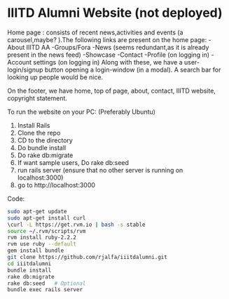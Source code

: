 
# IIITD Alumni Website (not deployed)

Home page : consists of recent news,activities and events (a carousel,maybe? ).The following links are present on the home page:
-About IIITD AA
-Groups/Fora
-News (seems redundant,as it is already present in the news feed)
-Showcase
-Contact
-Profile (on logging in)
-Account settings (on logging in)
Along with these, we have a user-login/signup button opening a login-window (in a modal). A search bar for looking up people would be nice.

On the footer, we have home, top of page, about, contact, IIITD website, copyright statement.

To run the website on your PC:
(Preferably Ubuntu)
1. Install Rails
2. Clone the repo
3. CD to the directory
4. Do bundle install
5. Do rake db:migrate
6. If want sample users, Do rake db:seed
7. run rails server (ensure that no other server is running on localhost:3000)
8. go to http://localhost:3000

Code:
```bash
sudo apt-get update
sudo apt-get install curl
\curl -L https://get.rvm.io | bash -s stable
source ~/.rvm/scripts/rvm
rvm install ruby-2.2.2
rvm use ruby --default
gem install bundle
git clone https://github.com/rjalfa/iiitdalumni.git
cd iiitdalumni
bundle install
rake db:migrate
rake db:seed   # Optional
bundle exec rails server
```
